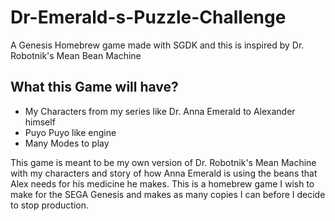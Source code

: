 # Dr-Emerald-s-Puzzle-Challenge
A Genesis Homebrew game made with SGDK and this is inspired by Dr. Robotnik's Mean Bean Machine

## What this Game will have?

* My Characters from my series like Dr. Anna Emerald to Alexander himself
* Puyo Puyo like engine
* Many Modes to play

This game is meant to be my own version of Dr. Robotnik's Mean Machine with my characters and story of how Anna Emerald is using the beans that Alex needs for his medicine he makes.
This is a homebrew game I wish to make for the SEGA Genesis and makes as many copies I can before I decide to stop production.
